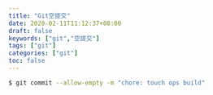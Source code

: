 ```yaml
---
title: "Git空提交"
date: 2020-02-11T11:12:37+08:00
draft: false
keywords: ["git","空提交"]
tags: ["git"]
categories: ["git"]
toc: false
---
```


```sh
$ git commit --allow-empty -m "chore: touch ops build"
```

